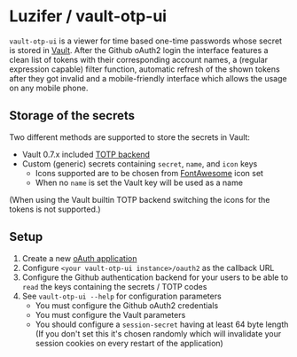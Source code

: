# Luzifer / vault-otp-ui

`vault-otp-ui` is a viewer for time based one-time passwords whose secret is stored in [Vault](https://vaultproject.io/). After the Github oAuth2 login the interface features a clean list of tokens with their corresponding account names, a (regular expression capable) filter function, automatic refresh of the shown tokens after they got invalid and a mobile-friendly interface which allows the usage on any mobile phone.

## Storage of the secrets

Two different methods are supported to store the secrets in Vault:

- Vault 0.7.x included [TOTP backend](https://www.vaultproject.io/docs/secrets/totp/index.html)
- Custom (generic) secrets containing `secret`, `name`, and `icon` keys
    - Icons supported are to be chosen from [FontAwesome](http://fontawesome.io/) icon set
    - When no `name` is set the Vault key will be used as a name

(When using the Vault builtin TOTP backend switching the icons for the tokens is not supported.)

## Setup

1. Create a new [oAuth application](https://github.com/settings/developers)
2. Configure `<your vault-otp-ui instance>/oauth2` as the callback URL
3. Configure the Github authentication backend for your users to be able to `read` the keys containing the secrets / TOTP codes
4. See `vault-otp-ui --help` for configuration parameters
    - You must configure the Github oAuth2 credentials
    - You must configure the Vault parameters
    - You should configure a `session-secret` having at least 64 byte length (If you don't set this it's chosen randomly which will invalidate your session cookies on every restart of the application)

